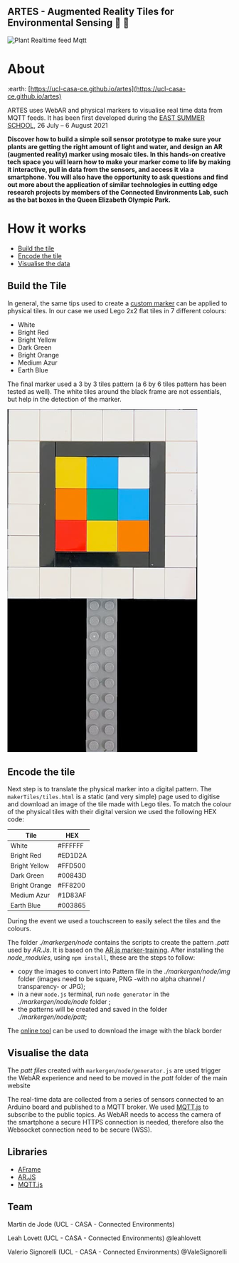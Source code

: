 ## ARTES - Augmented Reality Tiles for Environmental Sensing :diamond_shape_with_a_dot_inside: :seedling:

![Plant Realtime feed Mqtt](./docs/ARTES_Mqtt.gif)

# About

:earth: [https://ucl-casa-ce.github.io/artes](https://ucl-casa-ce.github.io/artes)

ARTES uses WebAR and physical markers to visualise real time data from MQTT feeds. It has been first developed during the [EAST SUMMER SCHOOL](https://www.queenelizabetholympicpark.co.uk/our-story/supporting-communities/education-and-young-people/east-education-summer-school), 26 July – 6 August 2021

__Discover how to build a simple soil sensor prototype to make sure your plants are getting the right amount of light and water, and design an AR (augmented reality) marker using mosaic tiles. In this hands-on creative tech space you will learn how to make your marker come to life by making it interactive, pull in data from the sensors, and access it via a smartphone. You will also have the opportunity to ask questions and find out more about the application of similar technologies in cutting edge research projects by members of the Connected Environments Lab, such as the bat boxes in the Queen Elizabeth Olympic Park.__

# How it works

- [Build the tile](#build-the-tile)
- [Encode the tile](#encode-the-tile)
- [Visualise the data](#visualise-the-data)

## Build the Tile

In general, the same tips used to create a [custom marker](https://medium.com/chialab-open-source/10-tips-to-enhance-your-ar-js-app-8b44c6faffca) can be applied to physical tiles. In our case we used Lego 2x2 flat tiles in 7 different colours:

- White
- Bright Red
- Bright Yellow
- Dark Green
- Bright Orange
- Medium Azur
- Earth Blue

The final marker used a 3 by 3 tiles pattern (a 6 by 6 tiles pattern has been tested as well). The white tiles around the black frame are not essentials, but help in the detection of the marker.

![Example Plant Mqtt](./docs/Marker_s.jpg)

## Encode the tile

Next step is to translate the physical marker into a digital pattern. The `makerTiles/tiles.html` is a static (and very simple) page used to digitise and download an image of the tile made with Lego tiles. To match the colour of the physical tiles with their digital version we used the following HEX code:

| Tile          |   HEX  |
|---------------|--------|
| White         | #FFFFFF |
| Bright Red    | #ED1D2A |
| Bright Yellow | #FFD500 |
| Dark Green    | #00843D |
| Bright Orange | #FF8200 |
| Medium Azur   | #1D83AF |
| Earth Blue    | #003865 |

During the event we used a touchscreen to easily select the tiles and the colours.

The folder _./markergen/node_ contains the scripts to create the pattern _.patt_ used by _AR.Js_. It is based on the [AR.js marker-training](https://github.com/AR-js-org/AR.js/tree/master/three.js/examples/marker-training). After installing the _node_modules_, using `npm install`, these are the steps to follow:

- copy the images to convert into Pattern file in the _./markergen/node/img_ folder (images need to be square, PNG -with no alpha channel / transparency- or JPG);
- in a new `node.js` terminal, run `node generator` in the _./markergen/node/node_ folder ;
- the patterns will be created and saved in the folder _./markergen/node/patt_;

The [online tool](https://ar-js-org.github.io/AR.js/three.js/examples/marker-training/examples/generator.html) can be used to download the image with the black border 

## Visualise the data

The _patt files_ created with `markergen/node/generator.js` are used trigger the WebAR experience and need to be moved in the _patt_ folder of the main website

The real-time data are collected from a series of sensors connected to an Arduino board and published to a MQTT broker. We used [MQTT.js](https://github.com/mqttjs/MQTT.js) to subscribe to the public topics. As WebAR needs to access the camera of the smartphone a secure HTTPS connection is needed, therefore also the Websocket connection need to be secure (WSS).

## Libraries

- [AFrame](https://aframe.io/)
- [AR.JS](https://github.com/AR-js-org/AR.js/)
- [MQTT.js](https://github.com/mqttjs/MQTT.js)

## Team

Martin de Jode (UCL - CASA - Connected Environments)

Leah Lovett (UCL - CASA - Connected Environments) @leahlovett

Valerio Signorelli (UCL - CASA - Connected Environments) @ValeSignorelli
